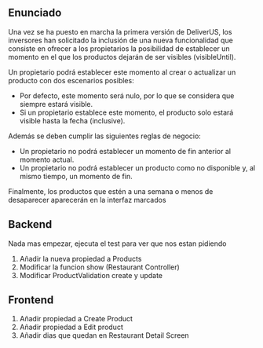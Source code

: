 ## Enunciado
Una vez se ha puesto en marcha la primera versión de DeliverUS, los inversores han solicitado la inclusión de una nueva funcionalidad que consiste en ofrecer a los propietarios la posibilidad de establecer un momento en el que los productos dejarán de ser visibles (visibleUntil).

Un propietario podrá establecer este momento al crear o actualizar un producto con dos escenarios posibles:
- Por defecto, este momento será nulo, por lo que se considera que siempre estará visible.
- Si un propietario establece este momento, el producto solo estará visible hasta la fecha (inclusive).

Además se deben cumplir las siguientes reglas de negocio:
- Un propietario no podrá establecer un momento de fin anterior al momento actual.
- Un propietario no podrá establecer un producto como no disponible y, al mismo tiempo, un momento de fin.

Finalmente, los productos que estén a una semana o menos de desaparecer aparecerán en la interfaz marcados

## Backend
Nada mas empezar, ejecuta el test para ver que nos estan pidiendo

1. Añadir la nueva propiedad a Products
2. Modificar la funcion show (Restaurant Controller)
3. Modificar ProductValidation create y update

## Frontend

1. Añadir propiedad a Create Product
2. Añadir propiedad a Edit product
3. Añadir dias que quedan en Restaurant Detail Screen